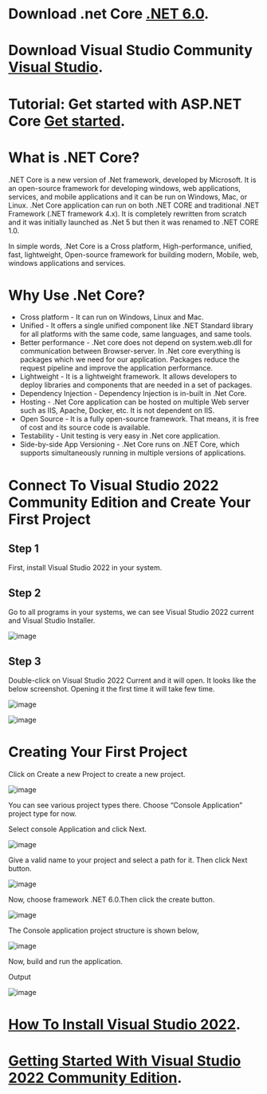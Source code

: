 # Download .net Core [.NET 6.0](https://dotnet.microsoft.com/en-us/download).
# Download Visual Studio Community [Visual Studio](https://visualstudio.microsoft.com/vs/community/).
# Tutorial: Get started with ASP.NET Core  [Get started](https://docs.microsoft.com/en-us/aspnet/core/getting-started/?view=aspnetcore-6.0&tabs=windows).

# What is .NET Core?
.NET Core is a new version of .Net framework, developed by Microsoft. It is an open-source framework for developing windows, web applications, services, and mobile applications and it can be run on Windows, Mac, or Linux. .Net Core application can run on both .NET CORE and traditional .NET Framework (.NET framework 4.x). It is completely rewritten from scratch and it was initially launched as .Net 5 but then it was renamed to .NET CORE 1.0.

In simple words, .Net Core is a Cross platform, High-performance, unified, fast, lightweight, Open-source framework for building modern, Mobile, web, windows applications and services.

# Why Use .Net Core?
- Cross platform - It can run on Windows, Linux and Mac.
- Unified - It offers a single unified component like .NET Standard library for all platforms with the same code, same languages, and same tools.
- Better performance - .Net core does not depend on system.web.dll for communication between Browser-server. In .Net core everything is packages which we need for our application. Packages reduce the request pipeline and improve the application performance.
- Lightweight - It is a lightweight framework. It allows developers to deploy libraries and components that are needed in a set of packages.
- Dependency Injection - Dependency Injection is in-built in .Net Core.
- Hosting - .Net Core application can be hosted on multiple Web server such as IIS, Apache, Docker, etc. It is not dependent on IIS.
- Open Source - It is a fully open-source framework. That means, it is free of cost and its source code is available.
- Testability - Unit testing is very easy in .Net core application.
- Side-by-side App Versioning - .Net Core runs on .NET Core, which supports simultaneously running in multiple versions of applications.
# Connect To Visual Studio 2022 Community Edition and Create Your First Project
## Step 1

First, install Visual Studio 2022 in your system.

## Step 2

Go to all programs in your systems, we can see Visual Studio 2022 current and Visual Studio Installer.

![image](https://user-images.githubusercontent.com/18237521/183559820-a5aac045-274d-4020-9edc-301a75c00ede.png)



## Step 3

Double-click on Visual Studio 2022 Current and it will open. It looks like the below screenshot. Opening it the first time it will take few time.

![image](https://user-images.githubusercontent.com/18237521/183559892-05c58b41-0889-47f3-be29-4f8e0c5790d5.png)

![image](https://user-images.githubusercontent.com/18237521/183559948-45128285-4cdf-4394-9a75-df1b4a20e303.png)

# Creating Your First Project
Click on Create a new Project to create a new project.

![image](https://user-images.githubusercontent.com/18237521/183559987-7bfbe8d0-9bce-4851-bc31-c0a57c24babe.png)


You can see various project types there. Choose “Console Application” project type for now.

Select console Application and click Next.

![image](https://user-images.githubusercontent.com/18237521/183560027-75cd8ad7-784b-4d19-896b-408ec0c3d747.png)


Give a valid name to your project and select a path for it. Then click Next button.

![image](https://user-images.githubusercontent.com/18237521/183560070-a76ec2a5-4a25-4024-9801-2392529de399.png)

Now, choose framework .NET 6.0.Then click the create button.

![image](https://user-images.githubusercontent.com/18237521/183560114-1859e68e-0706-4f45-be95-1bcbed3e3669.png)


The Console application project structure is shown below,

![image](https://user-images.githubusercontent.com/18237521/183560147-9ec0fd47-b4bf-41cd-8787-4c7b139e6db0.png)


Now, build and run the application.

Output

![image](https://user-images.githubusercontent.com/18237521/183560172-31e2cec5-ca1a-4d1e-8cfc-cb5ec42dc504.png)


# [How To Install Visual Studio 2022](https://www.c-sharpcorner.com/article/how-to-install-visual-studio-2022/).

# [Getting Started With Visual Studio 2022 Community Edition](https://www.c-sharpcorner.com/article/getting-started-with-visual-studio-2022-community-edition/).



